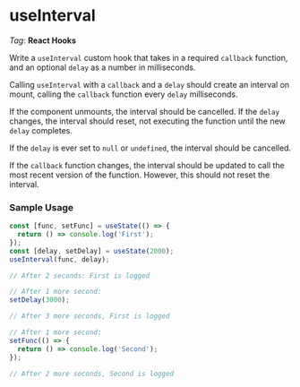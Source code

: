 # useInterval

_Tag_: **React Hooks**

Write a `useInterval` custom hook that takes in a required `callback` function, and an optional `delay` as a number in milliseconds.

Calling `useInterval` with a `callback` and a `delay` should create an interval on mount, calling the `callback` function every `delay` milliseconds.

If the component unmounts, the interval should be cancelled. If the `delay` changes, the interval should reset, not executing the function until the new `delay` completes.

If the `delay` is ever set to `null` or `undefined`, the interval should be cancelled.

If the `callback` function changes, the interval should be updated to call the most recent version of the function. However, this should not reset the interval.

### Sample Usage

```jsx
const [func, setFunc] = useState(() => {
  return () => console.log('First');
});
const [delay, setDelay] = useState(2000);
useInterval(func, delay);

// After 2 seconds: First is logged

// After 1 more second:
setDelay(3000);

// After 3 more seconds, First is logged

// After 1 more second:
setFunc(() => {
  return () => console.log('Second');
});

// After 2 more seconds, Second is logged
```
